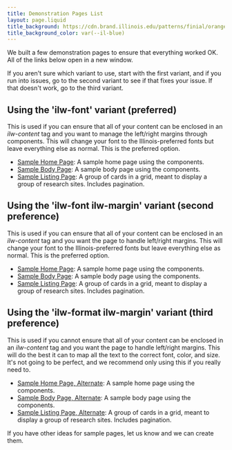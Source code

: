 ```yaml
---
title: Demonstration Pages List
layout: page.liquid
title_background: https://cdn.brand.illinois.edu/patterns/finial/orange.svg
title_background_color: var(--il-blue)
---
```


We built a few demonstration pages to ensure that everything worked OK. All of the links below open in a new window. 

If you aren't sure which variant to use, start with the first variant, and if you run into issues, go to the second variant to see if that fixes your issue. If that doesn't work, go to the third variant. 

## Using the 'ilw-font' variant (preferred)

This is used if you can ensure that all of your content can be enclosed in an *ilw-content* tag and you want to manage the  left/right margins through components. This will change your font to the Illinois-preferred fonts but leave everything else as normal. This is the preferred option. 

* <a href="/demo/home-pure.html" target="_blank">Sample Home Page</a>: A sample home page using the components. 
* <a href="/demo/body-pure.html" target="_blank">Sample Body Page</a>: A sample body page using the components. 
* <a href="/demo/card-grid-pure.html" target="_blank">Sample Listing Page</a>: A group of cards in a grid, meant to display a group of research sites. Includes pagination.

## Using the 'ilw-font ilw-margin' variant (second preference)

This is used if you can ensure that all of your content can be enclosed in an *ilw-content* tag and you want the page to handle left/right margins. This will change your font to the Illinois-preferred fonts but leave everything else as normal. This is the preferred option. 

* <a href="/demo/home.html" target="_blank">Sample Home Page</a>: A sample home page using the components. 
* <a href="/demo/body.html" target="_blank">Sample Body Page</a>: A sample body page using the components. 
* <a href="/demo/card-grid.html" target="_blank">Sample Listing Page</a>: A group of cards in a grid, meant to display a group of research sites. Includes pagination.

## Using the 'ilw-format ilw-margin' variant (third preference)

This is used if you cannot ensure that all of your content can be enclosed in an *ilw-content* tag and you want the page to handle left/right margins. This will do the best it can to map all the text to the correct font, color, and size. It's not going to be perfect, and we recommend only using this if you really need to. 

* <a href="/demo/home-illinois-mode.html" target="_blank">Sample Home Page, Alternate</a>: A sample home page using the  components. 
* <a href="/demo/body-illinois-mode.html" target="_blank">Sample Body Page, Alternate</a>: A sample body page using the components.
* <a href="/demo/card-grid-illinois-mode.html" target="_blank">Sample Listing Page, Alternate</a>: A group of cards in a grid, meant to display a group of research sites. Includes pagination.

If you have other ideas for sample pages, let us know and we can create them. 
